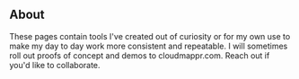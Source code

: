 ## About
These pages contain tools I've created out of curiosity or for my own use to make my day to day work more consistent and repeatable.  I will sometimes roll out proofs of concept and demos to cloudmappr.com.  Reach out if you'd like to collaborate.
